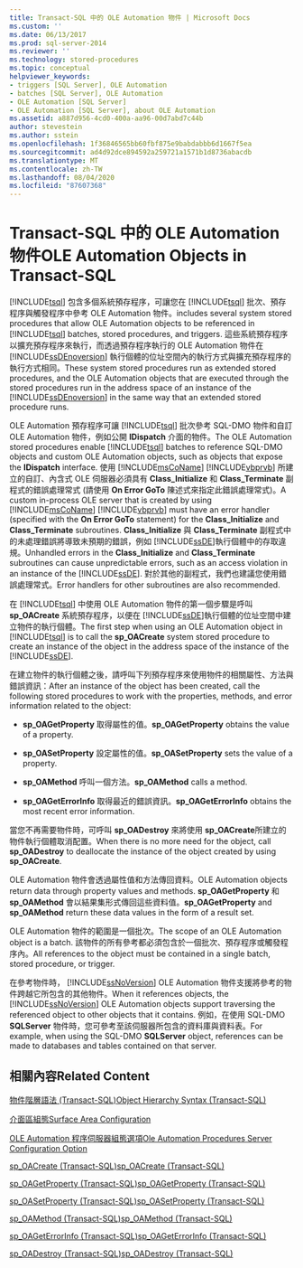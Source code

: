 ```yaml
---
title: Transact-SQL 中的 OLE Automation 物件 | Microsoft Docs
ms.custom: ''
ms.date: 06/13/2017
ms.prod: sql-server-2014
ms.reviewer: ''
ms.technology: stored-procedures
ms.topic: conceptual
helpviewer_keywords:
- triggers [SQL Server], OLE Automation
- batches [SQL Server], OLE Automation
- OLE Automation [SQL Server]
- OLE Automation [SQL Server], about OLE Automation
ms.assetid: a887d956-4cd0-400a-aa96-00d7abd7c44b
author: stevestein
ms.author: sstein
ms.openlocfilehash: 1f36846565bb60fbf875e9babdabbb6d1667f5ea
ms.sourcegitcommit: ad4d92dce894592a259721a1571b1d8736abacdb
ms.translationtype: MT
ms.contentlocale: zh-TW
ms.lasthandoff: 08/04/2020
ms.locfileid: "87607368"
---
```

# <a name="ole-automation-objects-in-transact-sql"></a><span data-ttu-id="83684-102">Transact-SQL 中的 OLE Automation 物件</span><span class="sxs-lookup"><span data-stu-id="83684-102">OLE Automation Objects in Transact-SQL</span></span>
  [!INCLUDE[tsql](../../includes/tsql-md.md)] <span data-ttu-id="83684-103">包含多個系統預存程序，可讓您在 [!INCLUDE[tsql](../../includes/tsql-md.md)] 批次、預存程序與觸發程序中參考 OLE Automation 物件。</span><span class="sxs-lookup"><span data-stu-id="83684-103">includes several system stored procedures that allow OLE Automation objects to be referenced in [!INCLUDE[tsql](../../includes/tsql-md.md)] batches, stored procedures, and triggers.</span></span> <span data-ttu-id="83684-104">這些系統預存程序以擴充預存程序來執行，而透過預存程序執行的 OLE Automation 物件在 [!INCLUDE[ssDEnoversion](../../includes/ssdenoversion-md.md)] 執行個體的位址空間內的執行方式與擴充預存程序的執行方式相同。</span><span class="sxs-lookup"><span data-stu-id="83684-104">These system stored procedures run as extended stored procedures, and the OLE Automation objects that are executed through the stored procedures run in the address space of an instance of the [!INCLUDE[ssDEnoversion](../../includes/ssdenoversion-md.md)] in the same way that an extended stored procedure runs.</span></span>  
  
 <span data-ttu-id="83684-105">OLE Automation 預存程序可讓 [!INCLUDE[tsql](../../includes/tsql-md.md)] 批次參考 SQL-DMO 物件和自訂 OLE Automation 物件，例如公開 **IDispatch** 介面的物件。</span><span class="sxs-lookup"><span data-stu-id="83684-105">The OLE Automation stored procedures enable [!INCLUDE[tsql](../../includes/tsql-md.md)] batches to reference SQL-DMO objects and custom OLE Automation objects, such as objects that expose the **IDispatch** interface.</span></span> <span data-ttu-id="83684-106">使用 [!INCLUDE[msCoName](../../includes/msconame-md.md)] [!INCLUDE[vbprvb](../../includes/vbprvb-md.md)] 所建立的自訂、內含式 OLE 伺服器必須具有 **Class_Initialize** 和 **Class_Terminate** 副程式的錯誤處理常式 (請使用 **On Error GoTo** 陳述式來指定此錯誤處理常式)。</span><span class="sxs-lookup"><span data-stu-id="83684-106">A custom in-process OLE server that is created by using [!INCLUDE[msCoName](../../includes/msconame-md.md)] [!INCLUDE[vbprvb](../../includes/vbprvb-md.md)] must have an error handler (specified with the **On Error GoTo** statement) for the **Class_Initialize** and **Class_Terminate** subroutines.</span></span> <span data-ttu-id="83684-107">**Class_Initialize** 與 **Class_Terminate** 副程式中的未處理錯誤將導致未預期的錯誤，例如 [!INCLUDE[ssDE](../../includes/ssde-md.md)]執行個體中的存取違規。</span><span class="sxs-lookup"><span data-stu-id="83684-107">Unhandled errors in the **Class_Initialize** and **Class_Terminate** subroutines can cause unpredictable errors, such as an access violation in an instance of the [!INCLUDE[ssDE](../../includes/ssde-md.md)].</span></span> <span data-ttu-id="83684-108">對於其他的副程式，我們也建議您使用錯誤處理常式。</span><span class="sxs-lookup"><span data-stu-id="83684-108">Error handlers for other subroutines are also recommended.</span></span>  
  
 <span data-ttu-id="83684-109">在 [!INCLUDE[tsql](../../includes/tsql-md.md)] 中使用 OLE Automation 物件的第一個步驟是呼叫 **sp_OACreate** 系統預存程序，以便在 [!INCLUDE[ssDE](../../includes/ssde-md.md)]執行個體的位址空間中建立物件的執行個體。</span><span class="sxs-lookup"><span data-stu-id="83684-109">The first step when using an OLE Automation object in [!INCLUDE[tsql](../../includes/tsql-md.md)] is to call the **sp_OACreate** system stored procedure to create an instance of the object in the address space of the instance of the [!INCLUDE[ssDE](../../includes/ssde-md.md)].</span></span>  
  
 <span data-ttu-id="83684-110">在建立物件的執行個體之後，請呼叫下列預存程序來使用物件的相關屬性、方法與錯誤資訊：</span><span class="sxs-lookup"><span data-stu-id="83684-110">After an instance of the object has been created, call the following stored procedures to work with the properties, methods, and error information related to the object:</span></span>  
  
-   <span data-ttu-id="83684-111">**sp_OAGetProperty** 取得屬性的值。</span><span class="sxs-lookup"><span data-stu-id="83684-111">**sp_OAGetProperty** obtains the value of a property.</span></span>  
  
-   <span data-ttu-id="83684-112">**sp_OASetProperty** 設定屬性的值。</span><span class="sxs-lookup"><span data-stu-id="83684-112">**sp_OASetProperty** sets the value of a property.</span></span>  
  
-   <span data-ttu-id="83684-113">**sp_OAMethod** 呼叫一個方法。</span><span class="sxs-lookup"><span data-stu-id="83684-113">**sp_OAMethod** calls a method.</span></span>  
  
-   <span data-ttu-id="83684-114">**sp_OAGetErrorInfo** 取得最近的錯誤資訊。</span><span class="sxs-lookup"><span data-stu-id="83684-114">**sp_OAGetErrorInfo** obtains the most recent error information.</span></span>  
  
 <span data-ttu-id="83684-115">當您不再需要物件時，可呼叫 **sp_OADestroy** 來將使用 **sp_OACreate**所建立的物件執行個體取消配置。</span><span class="sxs-lookup"><span data-stu-id="83684-115">When there is no more need for the object, call **sp_OADestroy** to deallocate the instance of the object created by using **sp_OACreate**.</span></span>  
  
 <span data-ttu-id="83684-116">OLE Automation 物件會透過屬性值和方法傳回資料。</span><span class="sxs-lookup"><span data-stu-id="83684-116">OLE Automation objects return data through property values and methods.</span></span> <span data-ttu-id="83684-117">**sp_OAGetProperty** 和 **sp_OAMethod** 會以結果集形式傳回這些資料值。</span><span class="sxs-lookup"><span data-stu-id="83684-117">**sp_OAGetProperty** and **sp_OAMethod** return these data values in the form of a result set.</span></span>  
  
 <span data-ttu-id="83684-118">OLE Automation 物件的範圍是一個批次。</span><span class="sxs-lookup"><span data-stu-id="83684-118">The scope of an OLE Automation object is a batch.</span></span> <span data-ttu-id="83684-119">該物件的所有參考都必須包含於一個批次、預存程序或觸發程序內。</span><span class="sxs-lookup"><span data-stu-id="83684-119">All references to the object must be contained in a single batch, stored procedure, or trigger.</span></span>  
  
 <span data-ttu-id="83684-120">在參考物件時， [!INCLUDE[ssNoVersion](../../includes/ssnoversion-md.md)] OLE Automation 物件支援將參考的物件跨越它所包含的其他物件。</span><span class="sxs-lookup"><span data-stu-id="83684-120">When it references objects, the [!INCLUDE[ssNoVersion](../../includes/ssnoversion-md.md)] OLE Automation objects support traversing the referenced object to other objects that it contains.</span></span> <span data-ttu-id="83684-121">例如，在使用 SQL-DMO **SQLServer** 物件時，您可參考至該伺服器所包含的資料庫與資料表。</span><span class="sxs-lookup"><span data-stu-id="83684-121">For example, when using the SQL-DMO **SQLServer** object, references can be made to databases and tables contained on that server.</span></span>  
  
## <a name="related-content"></a><span data-ttu-id="83684-122">相關內容</span><span class="sxs-lookup"><span data-stu-id="83684-122">Related Content</span></span>  
 [<span data-ttu-id="83684-123">物件階層語法 &#40;Transact-SQL&#41;</span><span class="sxs-lookup"><span data-stu-id="83684-123">Object Hierarchy Syntax &#40;Transact-SQL&#41;</span></span>](/sql/relational-databases/system-stored-procedures/object-hierarchy-syntax-transact-sql)  
  
 [<span data-ttu-id="83684-124">介面區組態</span><span class="sxs-lookup"><span data-stu-id="83684-124">Surface Area Configuration</span></span>](../security/surface-area-configuration.md)  
  
 [<span data-ttu-id="83684-125">OLE Automation 程序伺服器組態選項</span><span class="sxs-lookup"><span data-stu-id="83684-125">Ole Automation Procedures Server Configuration Option</span></span>](../../database-engine/configure-windows/ole-automation-procedures-server-configuration-option.md)  
  
 [<span data-ttu-id="83684-126">sp_OACreate &#40;Transact-SQL&#41;</span><span class="sxs-lookup"><span data-stu-id="83684-126">sp_OACreate &#40;Transact-SQL&#41;</span></span>](/sql/relational-databases/system-stored-procedures/sp-oacreate-transact-sql)  
  
 [<span data-ttu-id="83684-127">sp_OAGetProperty &#40;Transact-SQL&#41;</span><span class="sxs-lookup"><span data-stu-id="83684-127">sp_OAGetProperty &#40;Transact-SQL&#41;</span></span>](/sql/relational-databases/system-stored-procedures/sp-oagetproperty-transact-sql)  
  
 [<span data-ttu-id="83684-128">sp_OASetProperty &#40;Transact-SQL&#41;</span><span class="sxs-lookup"><span data-stu-id="83684-128">sp_OASetProperty &#40;Transact-SQL&#41;</span></span>](/sql/relational-databases/system-stored-procedures/sp-oasetproperty-transact-sql)  
  
 [<span data-ttu-id="83684-129">sp_OAMethod &#40;Transact-SQL&#41;</span><span class="sxs-lookup"><span data-stu-id="83684-129">sp_OAMethod &#40;Transact-SQL&#41;</span></span>](/sql/relational-databases/system-stored-procedures/sp-oamethod-transact-sql)  
  
 [<span data-ttu-id="83684-130">sp_OAGetErrorInfo &#40;Transact-SQL&#41;</span><span class="sxs-lookup"><span data-stu-id="83684-130">sp_OAGetErrorInfo &#40;Transact-SQL&#41;</span></span>](/sql/relational-databases/system-stored-procedures/sp-oageterrorinfo-transact-sql)  
  
 [<span data-ttu-id="83684-131">sp_OADestroy &#40;Transact-SQL&#41;</span><span class="sxs-lookup"><span data-stu-id="83684-131">sp_OADestroy &#40;Transact-SQL&#41;</span></span>](/sql/relational-databases/system-stored-procedures/sp-oadestroy-transact-sql)  
  
  
